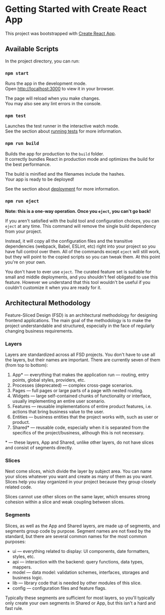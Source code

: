 # Getting Started with Create React App

This project was bootstrapped with [Create React App](https://github.com/facebook/create-react-app).

## Available Scripts

In the project directory, you can run:

### `npm start`

Runs the app in the development mode.\
Open [http://localhost:3000](http://localhost:3000) to view it in your browser.

The page will reload when you make changes.\
You may also see any lint errors in the console.

### `npm test`

Launches the test runner in the interactive watch mode.\
See the section about [running tests](https://facebook.github.io/create-react-app/docs/running-tests) for more information.

### `npm run build`

Builds the app for production to the `build` folder.\
It correctly bundles React in production mode and optimizes the build for the best performance.

The build is minified and the filenames include the hashes.\
Your app is ready to be deployed!

See the section about [deployment](https://facebook.github.io/create-react-app/docs/deployment) for more information.

### `npm run eject`

**Note: this is a one-way operation. Once you `eject`, you can't go back!**

If you aren't satisfied with the build tool and configuration choices, you can `eject` at any time. This command will remove the single build dependency from your project.

Instead, it will copy all the configuration files and the transitive dependencies (webpack, Babel, ESLint, etc) right into your project so you have full control over them. All of the commands except `eject` will still work, but they will point to the copied scripts so you can tweak them. At this point you're on your own.

You don't have to ever use `eject`. The curated feature set is suitable for small and middle deployments, and you shouldn't feel obligated to use this feature. However we understand that this tool wouldn't be useful if you couldn't customize it when you are ready for it.

## Architectural Methodology

Feature-Sliced ​​Design (FSD) is an architectural methodology for designing frontend applications. The main goal of the methodology is to make the project understandable and structured, especially in the face of regularly changing business requirements.


### Layers


Layers are standardized across all FSD projects. You don't have to use all the layers, but their names are important. There are currently seven of them (from top to bottom):

1) App* — everything that makes the application run — routing, entry points, global styles, providers, etc.
2) Processes (deprecated) — complex cross-page scenarios.
3) Pages — full pages or large parts of a page with nested routing.
4) Widgets — large self-contained chunks of functionality or interface, usually implementing an entire user scenario.
5) Features — reusable implementations of entire product features, i.e. actions that bring business value to the user.
6) Entities — business entities that the project works with, such as user or product.
7) Shared* — reusable code, especially when it is separated from the specifics of the project/business, although this is not necessary.

\* — these layers, App and Shared, unlike other layers, do not have slices and consist of segments directly.

### Slices

Next come slices, which divide the layer by subject area. You can name your slices whatever you want and create as many of them as you want. Slices help you stay organized in your project because they group closely related code.

Slices cannot use other slices on the same layer, which ensures strong cohesion within a slice and weak coupling between slices.

### Segments

Slices, as well as the App and Shared layers, are made up of segments, and segments group code by purpose. Segment names are not fixed by the standard, but there are several common names for the most common purposes:

* ui — everything related to display: UI components, date formatters, styles, etc.
* api — interaction with the backend: query functions, data types, mappers.
* model — data model: validation schemes, interfaces, storages and business logic.
* lib — library code that is needed by other modules of this slice.
* config — configuration files and feature flags.

Typically these segments are sufficient for most layers, so you'll typically only create your own segments in Shared or App, but this isn't a hard and fast rule.